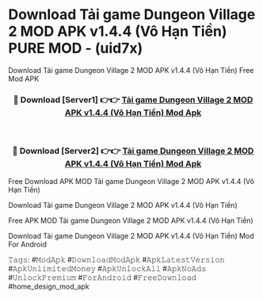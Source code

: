 # Download Tải game Dungeon Village 2 MOD APK v1.4.4 (Vô Hạn Tiền) PURE MOD - (uid7x)
Download Tải game Dungeon Village 2 MOD APK v1.4.4 (Vô Hạn Tiền) Free Mod APK

<div align="center">
<h3>🔴 Download [Server1] 👉👉 <a href="https://apk-comot.site?title=Tải_game_Dungeon_Village_2_MOD_APK_v1.4.4_(Vô_Hạn_Tiền)">Tải game Dungeon Village 2 MOD APK v1.4.4 (Vô Hạn Tiền) Mod Apk</a></h3><br>

<h3>🔴 Download [Server2] 👉👉 <a href="https://apk-comot.site?title=Tải_game_Dungeon_Village_2_MOD_APK_v1.4.4_(Vô_Hạn_Tiền)">Tải game Dungeon Village 2 MOD APK v1.4.4 (Vô Hạn Tiền) Mod Apk</a></h3>
</div>


Free Download APK MOD Tải game Dungeon Village 2 MOD APK v1.4.4 (Vô Hạn Tiền)

Download Tải game Dungeon Village 2 MOD APK v1.4.4 (Vô Hạn Tiền) 

Free APK MOD Tải game Dungeon Village 2 MOD APK v1.4.4 (Vô Hạn Tiền) 

Download Tải game Dungeon Village 2 MOD APK v1.4.4 (Vô Hạn Tiền) Mod For Android

𝚃𝚊𝚐𝚜: #𝙼𝚘𝚍𝙰𝚙𝚔 #𝙳𝚘𝚠𝚗𝚕𝚘𝚊𝚍𝙼𝚘𝚍𝙰𝚙𝚔 #𝙰𝚙𝚔𝙻𝚊𝚝𝚎𝚜𝚝𝚅𝚎𝚛𝚜𝚒𝚘𝚗 #𝙰𝚙𝚔𝚄𝚗𝚕𝚒𝚖𝚒𝚝𝚎𝚍𝙼𝚘𝚗𝚎𝚢 #𝙰𝚙𝚔𝚄𝚗𝚕𝚘𝚌𝚔𝙰𝚕𝚕 #𝙰𝚙𝚔𝙽𝚘𝙰𝚍𝚜 #𝚄𝚗𝚕𝚘𝚌𝚔𝙿𝚛𝚎𝚖𝚒𝚞𝚖 #𝙵𝚘𝚛𝙰𝚗𝚍𝚛𝚘𝚒𝚍 #𝙵𝚛𝚎𝚎𝙳𝚘𝚠𝚗𝚕𝚘𝚊𝚍 #home_design_mod_apk